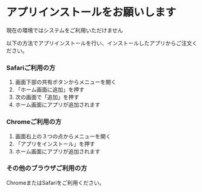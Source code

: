 # アプリインストールをお願いします
現在の環境ではシステムをご利用いただけません

以下の方法でアプリインストールを行い、インストールしたアプリからご注文ください。

### Safariご利用の方
1. 画面下部の共有ボタンからメニューを開く
2. 「ホーム画面に追加」を押す
3. 次の画面で「追加」を押す
4. ホーム画面にアプリが追加されます

### Chromeご利用の方
1. 画面右上の３つの点からメニューを開く
2. 「アプリをインストール」を押す
3. ホーム画面にアプリが追加されます

### その他のブラウザご利用の方
ChromeまたはSafariをご利用ください。